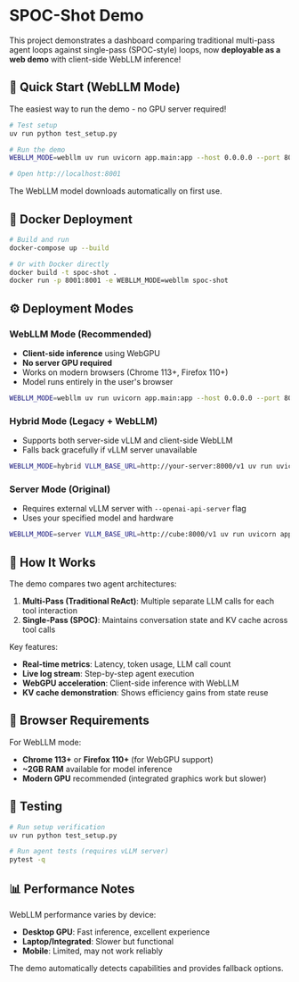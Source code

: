 # SPOC-Shot Demo

This project demonstrates a dashboard comparing traditional multi-pass agent loops against single-pass (SPOC-style) loops, now **deployable as a web demo** with client-side WebLLM inference!

## 🚀 Quick Start (WebLLM Mode)

The easiest way to run the demo - no GPU server required!

```bash
# Test setup
uv run python test_setup.py

# Run the demo
WEBLLM_MODE=webllm uv run uvicorn app.main:app --host 0.0.0.0 --port 8001

# Open http://localhost:8001
```

The WebLLM model downloads automatically on first use.

## 🐋 Docker Deployment

```bash
# Build and run
docker-compose up --build

# Or with Docker directly
docker build -t spoc-shot .
docker run -p 8001:8001 -e WEBLLM_MODE=webllm spoc-shot
```

## ⚙️ Deployment Modes

### WebLLM Mode (Recommended)
- **Client-side inference** using WebGPU
- **No server GPU required**
- Works on modern browsers (Chrome 113+, Firefox 110+)
- Model runs entirely in the user's browser

```bash
WEBLLM_MODE=webllm uv run uvicorn app.main:app --host 0.0.0.0 --port 8001
```

### Hybrid Mode (Legacy + WebLLM)
- Supports both server-side vLLM and client-side WebLLM
- Falls back gracefully if vLLM server unavailable

```bash
WEBLLM_MODE=hybrid VLLM_BASE_URL=http://your-server:8000/v1 uv run uvicorn app.main:app --host 0.0.0.0 --port 8001
```

### Server Mode (Original)
- Requires external vLLM server with `--openai-api-server` flag
- Uses your specified model and hardware

```bash
WEBLLM_MODE=server VLLM_BASE_URL=http://cube:8000/v1 uv run uvicorn app.main:app --host 0.0.0.0 --port 8001
```

## 🧠 How It Works

The demo compares two agent architectures:

1. **Multi-Pass (Traditional ReAct)**: Multiple separate LLM calls for each tool interaction
2. **Single-Pass (SPOC)**: Maintains conversation state and KV cache across tool calls

Key features:
- **Real-time metrics**: Latency, token usage, LLM call count
- **Live log stream**: Step-by-step agent execution
- **WebGPU acceleration**: Client-side inference with WebLLM
- **KV cache demonstration**: Shows efficiency gains from state reuse

## 🧪 Browser Requirements

For WebLLM mode:
- **Chrome 113+** or **Firefox 110+** (for WebGPU support)
- **~2GB RAM** available for model inference
- **Modern GPU** recommended (integrated graphics work but slower)

## 🧪 Testing

```bash
# Run setup verification
uv run python test_setup.py

# Run agent tests (requires vLLM server)
pytest -q
```

## 📊 Performance Notes

WebLLM performance varies by device:
- **Desktop GPU**: Fast inference, excellent experience
- **Laptop/Integrated**: Slower but functional
- **Mobile**: Limited, may not work reliably

The demo automatically detects capabilities and provides fallback options.
